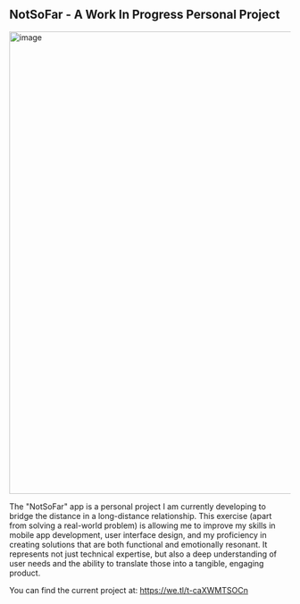 ## NotSoFar - A Work In Progress Personal Project

<img width="828" alt="image" src="https://github.com/TheAraph/NotSoFar/assets/82602343/049b262e-c984-4cb5-8a72-7e04b1793834">

The "NotSoFar" app is a personal project I am currently developing to bridge the distance in a long-distance relationship. This exercise (apart from solving a real-world problem) is allowing me to improve my skills in mobile app development, user interface design, and my proficiency in creating solutions that are both functional and emotionally resonant. It represents not just technical expertise, but also a deep understanding of user needs and the ability to translate those into a tangible, engaging product. 

You can find the current project at: https://we.tl/t-caXWMTSOCn
